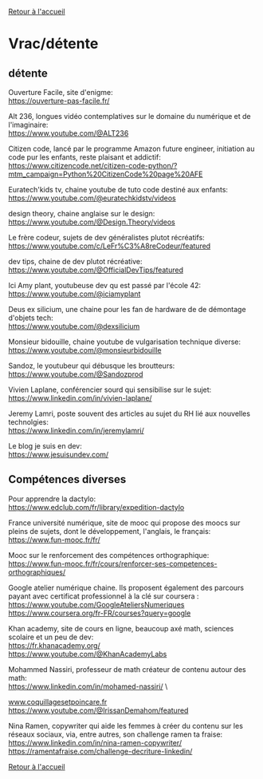 [Retour à l'accueil](../README.md)
# Vrac/détente
## détente
Ouverture Facile, site d'enigme: \
https://ouverture-pas-facile.fr/

Alt 236, longues vidéo contemplatives sur le domaine du numérique et de l'imaginaire: \
https://www.youtube.com/@ALT236

Citizen code, lancé par le programme Amazon future engineer, initiation au code pur les enfants, reste plaisant et addictif: \
https://www.citizencode.net/citizen-code-python/?mtm_campaign=Python%20CitizenCode%20page%20AFE

Euratech'kids tv, chaine youtube de tuto code destiné aux enfants: \
https://www.youtube.com/@euratechkidstv/videos

design theory, chaine anglaise sur le design: \
https://www.youtube.com/@Design.Theory/videos

Le frère codeur, sujets de dev généralistes plutot récréatifs: \
https://www.youtube.com/c/LeFr%C3%A8reCodeur/featured

dev tips, chaine de dev plutot récréative: \
https://www.youtube.com/@OfficialDevTips/featured

Ici Amy plant, youtubeuse dev qu est passé par l'école 42: \
https://www.youtube.com/@iciamyplant

Deus ex silicium, une chaine pour les fan de hardware de de démontage d'objets tech: \
https://www.youtube.com/@dexsilicium

Monsieur bidouille, chaine youtube de vulgarisation technique diverse: \
https://www.youtube.com/@monsieurbidouille

Sandoz, le youtubeur qui débusque les broutteurs: \
https://www.youtube.com/@Sandozprod

Vivien Laplane, conférencier sourd qui sensibilise sur le sujet: \
https://www.linkedin.com/in/vivien-laplane/

Jeremy Lamri, poste souvent des articles au sujet du RH lié aux nouvelles technolgies: \
https://www.linkedin.com/in/jeremylamri/

Le blog je suis en dev: \
https://www.jesuisundev.com/

## Compétences diverses
Pour apprendre la dactylo: \
https://www.edclub.com/fr/library/expedition-dactylo

France université numérique, site de mooc qui propose des moocs sur pleins de sujets, dont le développement, l'anglais, le français: \
https://www.fun-mooc.fr/fr/

Mooc sur le renforcement des compétences orthographique: \
https://www.fun-mooc.fr/fr/cours/renforcer-ses-competences-orthographiques/

Google atelier numérique chaine. Ils proposent également des parcours payant avec certificat professionnel à la clé sur coursera : \
https://www.youtube.com/GoogleAteliersNumeriques \
https://www.coursera.org/fr-FR/courses?query=google

Khan academy, site de cours en ligne, beaucoup axé math, sciences scolaire et un peu de dev: \
https://fr.khanacademy.org/ \
https://www.youtube.com/@KhanAcademyLabs

Mohammed Nassiri, professeur de math créateur de contenu autour des math: \
https://www.linkedin.com/in/mohamed-nassiri/ \

www.coquillagesetpoincare.fr \
https://www.youtube.com/@IrissanDemahom/featured

Nina Ramen, copywriter qui aide les femmes à créer du contenu sur les réseaux sociaux, via, entre autres, son challenge ramen ta fraise: \
https://www.linkedin.com/in/nina-ramen-copywriter/ \
https://ramentafraise.com/challenge-decriture-linkedin/



[Retour à l'accueil](../README.md)